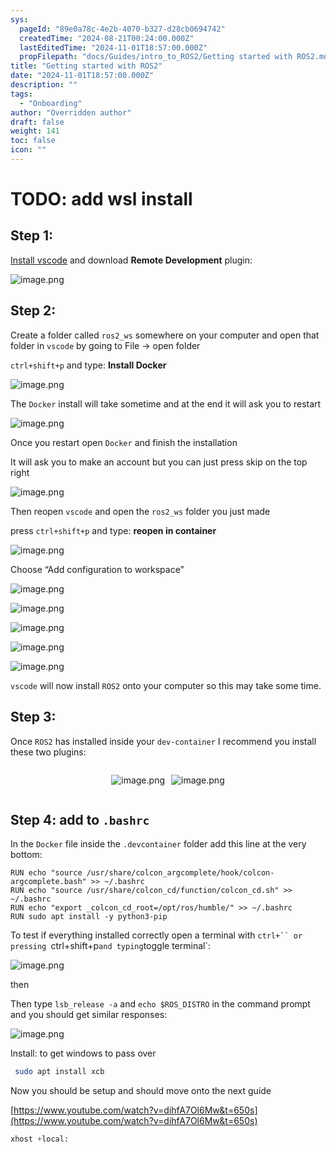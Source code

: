 ```yaml
---
sys:
  pageId: "89e0a78c-4e2b-4070-b327-d28cb0694742"
  createdTime: "2024-08-21T00:24:00.000Z"
  lastEditedTime: "2024-11-01T18:57:00.000Z"
  propFilepath: "docs/Guides/intro_to_ROS2/Getting started with ROS2.md"
title: "Getting started with ROS2"
date: "2024-11-01T18:57:00.000Z"
description: ""
tags:
  - "Onboarding"
author: "Overridden author"
draft: false
weight: 141
toc: false
icon: ""
---
```


# TODO: add wsl install

## Step 1:

[Install vscode](https://code.visualstudio.com/download) and download **Remote Development** plugin:

![image.png](https://prod-files-secure.s3.us-west-2.amazonaws.com/d518164a-d88e-44d1-a4ee-3adb3bd8bce0/efb52993-1881-4a40-b95e-6f020334f022/image.png?X-Amz-Algorithm=AWS4-HMAC-SHA256&X-Amz-Content-Sha256=UNSIGNED-PAYLOAD&X-Amz-Credential=ASIAZI2LB466QYJUG5TY%2F20250402%2Fus-west-2%2Fs3%2Faws4_request&X-Amz-Date=20250402T050938Z&X-Amz-Expires=3600&X-Amz-Security-Token=IQoJb3JpZ2luX2VjEGUaCXVzLXdlc3QtMiJIMEYCIQCF371eCzWWavmo5BqERmFVgiNNfuZRw0Xzhjq5nL3yrAIhAKG539P%2FZE%2Frpv23s2dHG2uj7NT3R1Q5XVFvENWARX2QKogECM7%2F%2F%2F%2F%2F%2F%2F%2F%2F%2FwEQABoMNjM3NDIzMTgzODA1Igw7DZHXvBdNCoL6UDYq3AOp5fE6O6UcjEeGmELhWkiimDkQmsmttaqxi9C9xlFfgQoPwGa47wr4EkgYOMDMu4EgfdA%2FK21q8DMiGvt4SAbebvh8mSlNlvJ6kDhQoAc8wlK4vUBC79QwWSUGbow4d9l1m1IFwKI8oTVAto4WCgDTHWPtn20oXZw6B9aObx2anF54FXp6lQTl%2FsjuvipalMj8L9iArEuPNgSnQw7PlxxWzPPjW11RMpn4JaiHpIfc64QMu1IwRslORY0JZfYY8JKRUVclgwPGE6oLIwI%2BlA8%2BHgbun3egr63ppjRybmt5h7A4KqiD1VvSsiz5ZuETVa8IruoI72ZGu%2BPVgehe2VdZE4fw8itLJzMz3ejoWGojRQFNkn9lK%2Be0dxkDhcQBduP%2F9dsdjE5ndXk3YpsDjNF8eJpSN%2Fe4SpQ4j%2FhgronmJ9Xb3PhOr7LMoOSdgrJxI2BTO1%2FRJ4QDMbjOjR5QcWIiIeGKu2xm5rhCZO598qFUaJvu6o21YcShBiaRLTz4GM0JV3QJnSk8U6Uf3gndik4zIX%2BPPbuS2YKnd4wbYZ%2BlWrahAfYpDVGeaSCtcREer0tLPK1gtXbuuI79mr%2BpmpAaF%2FFTzI9gutcM%2BJOG5tXZLTBaprXFdch2YlmwMjDpirO%2FBjqkATKO8RtzmGk071g2fHU9gwqwVXbjCofyDYkh2wJqcK3UXTX%2FoDFkdVJ9ItoUtbihq09J4QArSXJCPB56PUaAyrdnGoxQkHWZiLvw3nIirzKHcCLQO1lhpHJC1tkRrNKjLG%2BjV2hcD4LAHinVTMJO0Jm3M1ENJVqXNURee9v3WYmF9BiGHjgAiGoSnMVBuoRfGNuEYmfElLdmT5dQTh%2BDSHooVTRn&X-Amz-Signature=d16acb4fc1c009d8320fec7a021affc3e366047a715152d0d6dcaa136399a1a1&X-Amz-SignedHeaders=host&x-id=GetObject)

## Step 2:

Create a folder called `ros2_ws` somewhere on your computer and open that folder in `vscode` by going to File → open folder 

`ctrl+shift+p` and type: **Install Docker**

![image.png](https://prod-files-secure.s3.us-west-2.amazonaws.com/d518164a-d88e-44d1-a4ee-3adb3bd8bce0/2269dc0e-1cd5-47ff-bceb-c04ad9b2eab0/image.png?X-Amz-Algorithm=AWS4-HMAC-SHA256&X-Amz-Content-Sha256=UNSIGNED-PAYLOAD&X-Amz-Credential=ASIAZI2LB466QYJUG5TY%2F20250402%2Fus-west-2%2Fs3%2Faws4_request&X-Amz-Date=20250402T050938Z&X-Amz-Expires=3600&X-Amz-Security-Token=IQoJb3JpZ2luX2VjEGUaCXVzLXdlc3QtMiJIMEYCIQCF371eCzWWavmo5BqERmFVgiNNfuZRw0Xzhjq5nL3yrAIhAKG539P%2FZE%2Frpv23s2dHG2uj7NT3R1Q5XVFvENWARX2QKogECM7%2F%2F%2F%2F%2F%2F%2F%2F%2F%2FwEQABoMNjM3NDIzMTgzODA1Igw7DZHXvBdNCoL6UDYq3AOp5fE6O6UcjEeGmELhWkiimDkQmsmttaqxi9C9xlFfgQoPwGa47wr4EkgYOMDMu4EgfdA%2FK21q8DMiGvt4SAbebvh8mSlNlvJ6kDhQoAc8wlK4vUBC79QwWSUGbow4d9l1m1IFwKI8oTVAto4WCgDTHWPtn20oXZw6B9aObx2anF54FXp6lQTl%2FsjuvipalMj8L9iArEuPNgSnQw7PlxxWzPPjW11RMpn4JaiHpIfc64QMu1IwRslORY0JZfYY8JKRUVclgwPGE6oLIwI%2BlA8%2BHgbun3egr63ppjRybmt5h7A4KqiD1VvSsiz5ZuETVa8IruoI72ZGu%2BPVgehe2VdZE4fw8itLJzMz3ejoWGojRQFNkn9lK%2Be0dxkDhcQBduP%2F9dsdjE5ndXk3YpsDjNF8eJpSN%2Fe4SpQ4j%2FhgronmJ9Xb3PhOr7LMoOSdgrJxI2BTO1%2FRJ4QDMbjOjR5QcWIiIeGKu2xm5rhCZO598qFUaJvu6o21YcShBiaRLTz4GM0JV3QJnSk8U6Uf3gndik4zIX%2BPPbuS2YKnd4wbYZ%2BlWrahAfYpDVGeaSCtcREer0tLPK1gtXbuuI79mr%2BpmpAaF%2FFTzI9gutcM%2BJOG5tXZLTBaprXFdch2YlmwMjDpirO%2FBjqkATKO8RtzmGk071g2fHU9gwqwVXbjCofyDYkh2wJqcK3UXTX%2FoDFkdVJ9ItoUtbihq09J4QArSXJCPB56PUaAyrdnGoxQkHWZiLvw3nIirzKHcCLQO1lhpHJC1tkRrNKjLG%2BjV2hcD4LAHinVTMJO0Jm3M1ENJVqXNURee9v3WYmF9BiGHjgAiGoSnMVBuoRfGNuEYmfElLdmT5dQTh%2BDSHooVTRn&X-Amz-Signature=2818cc7a7a94e197965ad0e1a6e17d620dfce6f0109d16ae337293c430e3ea74&X-Amz-SignedHeaders=host&x-id=GetObject)

The `Docker` install will take sometime and at the end it will ask you to restart

![image.png](https://prod-files-secure.s3.us-west-2.amazonaws.com/d518164a-d88e-44d1-a4ee-3adb3bd8bce0/ed233f78-be33-4b1f-b89c-9c346c0e961e/image.png?X-Amz-Algorithm=AWS4-HMAC-SHA256&X-Amz-Content-Sha256=UNSIGNED-PAYLOAD&X-Amz-Credential=ASIAZI2LB466QYJUG5TY%2F20250402%2Fus-west-2%2Fs3%2Faws4_request&X-Amz-Date=20250402T050938Z&X-Amz-Expires=3600&X-Amz-Security-Token=IQoJb3JpZ2luX2VjEGUaCXVzLXdlc3QtMiJIMEYCIQCF371eCzWWavmo5BqERmFVgiNNfuZRw0Xzhjq5nL3yrAIhAKG539P%2FZE%2Frpv23s2dHG2uj7NT3R1Q5XVFvENWARX2QKogECM7%2F%2F%2F%2F%2F%2F%2F%2F%2F%2FwEQABoMNjM3NDIzMTgzODA1Igw7DZHXvBdNCoL6UDYq3AOp5fE6O6UcjEeGmELhWkiimDkQmsmttaqxi9C9xlFfgQoPwGa47wr4EkgYOMDMu4EgfdA%2FK21q8DMiGvt4SAbebvh8mSlNlvJ6kDhQoAc8wlK4vUBC79QwWSUGbow4d9l1m1IFwKI8oTVAto4WCgDTHWPtn20oXZw6B9aObx2anF54FXp6lQTl%2FsjuvipalMj8L9iArEuPNgSnQw7PlxxWzPPjW11RMpn4JaiHpIfc64QMu1IwRslORY0JZfYY8JKRUVclgwPGE6oLIwI%2BlA8%2BHgbun3egr63ppjRybmt5h7A4KqiD1VvSsiz5ZuETVa8IruoI72ZGu%2BPVgehe2VdZE4fw8itLJzMz3ejoWGojRQFNkn9lK%2Be0dxkDhcQBduP%2F9dsdjE5ndXk3YpsDjNF8eJpSN%2Fe4SpQ4j%2FhgronmJ9Xb3PhOr7LMoOSdgrJxI2BTO1%2FRJ4QDMbjOjR5QcWIiIeGKu2xm5rhCZO598qFUaJvu6o21YcShBiaRLTz4GM0JV3QJnSk8U6Uf3gndik4zIX%2BPPbuS2YKnd4wbYZ%2BlWrahAfYpDVGeaSCtcREer0tLPK1gtXbuuI79mr%2BpmpAaF%2FFTzI9gutcM%2BJOG5tXZLTBaprXFdch2YlmwMjDpirO%2FBjqkATKO8RtzmGk071g2fHU9gwqwVXbjCofyDYkh2wJqcK3UXTX%2FoDFkdVJ9ItoUtbihq09J4QArSXJCPB56PUaAyrdnGoxQkHWZiLvw3nIirzKHcCLQO1lhpHJC1tkRrNKjLG%2BjV2hcD4LAHinVTMJO0Jm3M1ENJVqXNURee9v3WYmF9BiGHjgAiGoSnMVBuoRfGNuEYmfElLdmT5dQTh%2BDSHooVTRn&X-Amz-Signature=584e5bb8963a1ee44243fea9c36f60d615e27d7553b7d7068a4717c7a8bd4bfb&X-Amz-SignedHeaders=host&x-id=GetObject)

Once you restart open `Docker` and finish the installation

It will ask you to make an account but you can just press skip on the top right

![image.png](https://prod-files-secure.s3.us-west-2.amazonaws.com/d518164a-d88e-44d1-a4ee-3adb3bd8bce0/21010ad9-1659-4fd9-9f59-9932a09b2a3d/image.png?X-Amz-Algorithm=AWS4-HMAC-SHA256&X-Amz-Content-Sha256=UNSIGNED-PAYLOAD&X-Amz-Credential=ASIAZI2LB466QYJUG5TY%2F20250402%2Fus-west-2%2Fs3%2Faws4_request&X-Amz-Date=20250402T050938Z&X-Amz-Expires=3600&X-Amz-Security-Token=IQoJb3JpZ2luX2VjEGUaCXVzLXdlc3QtMiJIMEYCIQCF371eCzWWavmo5BqERmFVgiNNfuZRw0Xzhjq5nL3yrAIhAKG539P%2FZE%2Frpv23s2dHG2uj7NT3R1Q5XVFvENWARX2QKogECM7%2F%2F%2F%2F%2F%2F%2F%2F%2F%2FwEQABoMNjM3NDIzMTgzODA1Igw7DZHXvBdNCoL6UDYq3AOp5fE6O6UcjEeGmELhWkiimDkQmsmttaqxi9C9xlFfgQoPwGa47wr4EkgYOMDMu4EgfdA%2FK21q8DMiGvt4SAbebvh8mSlNlvJ6kDhQoAc8wlK4vUBC79QwWSUGbow4d9l1m1IFwKI8oTVAto4WCgDTHWPtn20oXZw6B9aObx2anF54FXp6lQTl%2FsjuvipalMj8L9iArEuPNgSnQw7PlxxWzPPjW11RMpn4JaiHpIfc64QMu1IwRslORY0JZfYY8JKRUVclgwPGE6oLIwI%2BlA8%2BHgbun3egr63ppjRybmt5h7A4KqiD1VvSsiz5ZuETVa8IruoI72ZGu%2BPVgehe2VdZE4fw8itLJzMz3ejoWGojRQFNkn9lK%2Be0dxkDhcQBduP%2F9dsdjE5ndXk3YpsDjNF8eJpSN%2Fe4SpQ4j%2FhgronmJ9Xb3PhOr7LMoOSdgrJxI2BTO1%2FRJ4QDMbjOjR5QcWIiIeGKu2xm5rhCZO598qFUaJvu6o21YcShBiaRLTz4GM0JV3QJnSk8U6Uf3gndik4zIX%2BPPbuS2YKnd4wbYZ%2BlWrahAfYpDVGeaSCtcREer0tLPK1gtXbuuI79mr%2BpmpAaF%2FFTzI9gutcM%2BJOG5tXZLTBaprXFdch2YlmwMjDpirO%2FBjqkATKO8RtzmGk071g2fHU9gwqwVXbjCofyDYkh2wJqcK3UXTX%2FoDFkdVJ9ItoUtbihq09J4QArSXJCPB56PUaAyrdnGoxQkHWZiLvw3nIirzKHcCLQO1lhpHJC1tkRrNKjLG%2BjV2hcD4LAHinVTMJO0Jm3M1ENJVqXNURee9v3WYmF9BiGHjgAiGoSnMVBuoRfGNuEYmfElLdmT5dQTh%2BDSHooVTRn&X-Amz-Signature=d1497d31f7243c153861846639f864faec540666f021ad00f64bcbc6eddb904e&X-Amz-SignedHeaders=host&x-id=GetObject)

Then reopen `vscode` and open the `ros2_ws` folder you just made

press `ctrl+shift+p` and type: **reopen in container**

![image.png](https://prod-files-secure.s3.us-west-2.amazonaws.com/d518164a-d88e-44d1-a4ee-3adb3bd8bce0/4e93b8c2-41ad-488c-8095-c74205196118/image.png?X-Amz-Algorithm=AWS4-HMAC-SHA256&X-Amz-Content-Sha256=UNSIGNED-PAYLOAD&X-Amz-Credential=ASIAZI2LB466QYJUG5TY%2F20250402%2Fus-west-2%2Fs3%2Faws4_request&X-Amz-Date=20250402T050938Z&X-Amz-Expires=3600&X-Amz-Security-Token=IQoJb3JpZ2luX2VjEGUaCXVzLXdlc3QtMiJIMEYCIQCF371eCzWWavmo5BqERmFVgiNNfuZRw0Xzhjq5nL3yrAIhAKG539P%2FZE%2Frpv23s2dHG2uj7NT3R1Q5XVFvENWARX2QKogECM7%2F%2F%2F%2F%2F%2F%2F%2F%2F%2FwEQABoMNjM3NDIzMTgzODA1Igw7DZHXvBdNCoL6UDYq3AOp5fE6O6UcjEeGmELhWkiimDkQmsmttaqxi9C9xlFfgQoPwGa47wr4EkgYOMDMu4EgfdA%2FK21q8DMiGvt4SAbebvh8mSlNlvJ6kDhQoAc8wlK4vUBC79QwWSUGbow4d9l1m1IFwKI8oTVAto4WCgDTHWPtn20oXZw6B9aObx2anF54FXp6lQTl%2FsjuvipalMj8L9iArEuPNgSnQw7PlxxWzPPjW11RMpn4JaiHpIfc64QMu1IwRslORY0JZfYY8JKRUVclgwPGE6oLIwI%2BlA8%2BHgbun3egr63ppjRybmt5h7A4KqiD1VvSsiz5ZuETVa8IruoI72ZGu%2BPVgehe2VdZE4fw8itLJzMz3ejoWGojRQFNkn9lK%2Be0dxkDhcQBduP%2F9dsdjE5ndXk3YpsDjNF8eJpSN%2Fe4SpQ4j%2FhgronmJ9Xb3PhOr7LMoOSdgrJxI2BTO1%2FRJ4QDMbjOjR5QcWIiIeGKu2xm5rhCZO598qFUaJvu6o21YcShBiaRLTz4GM0JV3QJnSk8U6Uf3gndik4zIX%2BPPbuS2YKnd4wbYZ%2BlWrahAfYpDVGeaSCtcREer0tLPK1gtXbuuI79mr%2BpmpAaF%2FFTzI9gutcM%2BJOG5tXZLTBaprXFdch2YlmwMjDpirO%2FBjqkATKO8RtzmGk071g2fHU9gwqwVXbjCofyDYkh2wJqcK3UXTX%2FoDFkdVJ9ItoUtbihq09J4QArSXJCPB56PUaAyrdnGoxQkHWZiLvw3nIirzKHcCLQO1lhpHJC1tkRrNKjLG%2BjV2hcD4LAHinVTMJO0Jm3M1ENJVqXNURee9v3WYmF9BiGHjgAiGoSnMVBuoRfGNuEYmfElLdmT5dQTh%2BDSHooVTRn&X-Amz-Signature=936c0f7961d9507587f7d2399c04bd120b0f85fabda5cc99597a052e167ce5af&X-Amz-SignedHeaders=host&x-id=GetObject)

Choose “Add configuration to workspace”

![image.png](https://prod-files-secure.s3.us-west-2.amazonaws.com/d518164a-d88e-44d1-a4ee-3adb3bd8bce0/9560b282-5060-4989-ba37-97e7b2c22476/image.png?X-Amz-Algorithm=AWS4-HMAC-SHA256&X-Amz-Content-Sha256=UNSIGNED-PAYLOAD&X-Amz-Credential=ASIAZI2LB466QYJUG5TY%2F20250402%2Fus-west-2%2Fs3%2Faws4_request&X-Amz-Date=20250402T050938Z&X-Amz-Expires=3600&X-Amz-Security-Token=IQoJb3JpZ2luX2VjEGUaCXVzLXdlc3QtMiJIMEYCIQCF371eCzWWavmo5BqERmFVgiNNfuZRw0Xzhjq5nL3yrAIhAKG539P%2FZE%2Frpv23s2dHG2uj7NT3R1Q5XVFvENWARX2QKogECM7%2F%2F%2F%2F%2F%2F%2F%2F%2F%2FwEQABoMNjM3NDIzMTgzODA1Igw7DZHXvBdNCoL6UDYq3AOp5fE6O6UcjEeGmELhWkiimDkQmsmttaqxi9C9xlFfgQoPwGa47wr4EkgYOMDMu4EgfdA%2FK21q8DMiGvt4SAbebvh8mSlNlvJ6kDhQoAc8wlK4vUBC79QwWSUGbow4d9l1m1IFwKI8oTVAto4WCgDTHWPtn20oXZw6B9aObx2anF54FXp6lQTl%2FsjuvipalMj8L9iArEuPNgSnQw7PlxxWzPPjW11RMpn4JaiHpIfc64QMu1IwRslORY0JZfYY8JKRUVclgwPGE6oLIwI%2BlA8%2BHgbun3egr63ppjRybmt5h7A4KqiD1VvSsiz5ZuETVa8IruoI72ZGu%2BPVgehe2VdZE4fw8itLJzMz3ejoWGojRQFNkn9lK%2Be0dxkDhcQBduP%2F9dsdjE5ndXk3YpsDjNF8eJpSN%2Fe4SpQ4j%2FhgronmJ9Xb3PhOr7LMoOSdgrJxI2BTO1%2FRJ4QDMbjOjR5QcWIiIeGKu2xm5rhCZO598qFUaJvu6o21YcShBiaRLTz4GM0JV3QJnSk8U6Uf3gndik4zIX%2BPPbuS2YKnd4wbYZ%2BlWrahAfYpDVGeaSCtcREer0tLPK1gtXbuuI79mr%2BpmpAaF%2FFTzI9gutcM%2BJOG5tXZLTBaprXFdch2YlmwMjDpirO%2FBjqkATKO8RtzmGk071g2fHU9gwqwVXbjCofyDYkh2wJqcK3UXTX%2FoDFkdVJ9ItoUtbihq09J4QArSXJCPB56PUaAyrdnGoxQkHWZiLvw3nIirzKHcCLQO1lhpHJC1tkRrNKjLG%2BjV2hcD4LAHinVTMJO0Jm3M1ENJVqXNURee9v3WYmF9BiGHjgAiGoSnMVBuoRfGNuEYmfElLdmT5dQTh%2BDSHooVTRn&X-Amz-Signature=3dd898d83ca51fd86d45aaf99c41f823b40ce5e16f2a9506119dd44cb0138fe2&X-Amz-SignedHeaders=host&x-id=GetObject)

![image.png](https://prod-files-secure.s3.us-west-2.amazonaws.com/d518164a-d88e-44d1-a4ee-3adb3bd8bce0/2ee63f81-886b-48e8-a553-dc6e5eac99e4/image.png?X-Amz-Algorithm=AWS4-HMAC-SHA256&X-Amz-Content-Sha256=UNSIGNED-PAYLOAD&X-Amz-Credential=ASIAZI2LB466QYJUG5TY%2F20250402%2Fus-west-2%2Fs3%2Faws4_request&X-Amz-Date=20250402T050938Z&X-Amz-Expires=3600&X-Amz-Security-Token=IQoJb3JpZ2luX2VjEGUaCXVzLXdlc3QtMiJIMEYCIQCF371eCzWWavmo5BqERmFVgiNNfuZRw0Xzhjq5nL3yrAIhAKG539P%2FZE%2Frpv23s2dHG2uj7NT3R1Q5XVFvENWARX2QKogECM7%2F%2F%2F%2F%2F%2F%2F%2F%2F%2FwEQABoMNjM3NDIzMTgzODA1Igw7DZHXvBdNCoL6UDYq3AOp5fE6O6UcjEeGmELhWkiimDkQmsmttaqxi9C9xlFfgQoPwGa47wr4EkgYOMDMu4EgfdA%2FK21q8DMiGvt4SAbebvh8mSlNlvJ6kDhQoAc8wlK4vUBC79QwWSUGbow4d9l1m1IFwKI8oTVAto4WCgDTHWPtn20oXZw6B9aObx2anF54FXp6lQTl%2FsjuvipalMj8L9iArEuPNgSnQw7PlxxWzPPjW11RMpn4JaiHpIfc64QMu1IwRslORY0JZfYY8JKRUVclgwPGE6oLIwI%2BlA8%2BHgbun3egr63ppjRybmt5h7A4KqiD1VvSsiz5ZuETVa8IruoI72ZGu%2BPVgehe2VdZE4fw8itLJzMz3ejoWGojRQFNkn9lK%2Be0dxkDhcQBduP%2F9dsdjE5ndXk3YpsDjNF8eJpSN%2Fe4SpQ4j%2FhgronmJ9Xb3PhOr7LMoOSdgrJxI2BTO1%2FRJ4QDMbjOjR5QcWIiIeGKu2xm5rhCZO598qFUaJvu6o21YcShBiaRLTz4GM0JV3QJnSk8U6Uf3gndik4zIX%2BPPbuS2YKnd4wbYZ%2BlWrahAfYpDVGeaSCtcREer0tLPK1gtXbuuI79mr%2BpmpAaF%2FFTzI9gutcM%2BJOG5tXZLTBaprXFdch2YlmwMjDpirO%2FBjqkATKO8RtzmGk071g2fHU9gwqwVXbjCofyDYkh2wJqcK3UXTX%2FoDFkdVJ9ItoUtbihq09J4QArSXJCPB56PUaAyrdnGoxQkHWZiLvw3nIirzKHcCLQO1lhpHJC1tkRrNKjLG%2BjV2hcD4LAHinVTMJO0Jm3M1ENJVqXNURee9v3WYmF9BiGHjgAiGoSnMVBuoRfGNuEYmfElLdmT5dQTh%2BDSHooVTRn&X-Amz-Signature=c07829ddb5e1b957ed4d35853fc4fd2de5e80eeaf2e095a9bead42483c08ec42&X-Amz-SignedHeaders=host&x-id=GetObject)

![image.png](https://prod-files-secure.s3.us-west-2.amazonaws.com/d518164a-d88e-44d1-a4ee-3adb3bd8bce0/ae1580b2-b048-407e-aed9-b584224a7a04/image.png?X-Amz-Algorithm=AWS4-HMAC-SHA256&X-Amz-Content-Sha256=UNSIGNED-PAYLOAD&X-Amz-Credential=ASIAZI2LB466QYJUG5TY%2F20250402%2Fus-west-2%2Fs3%2Faws4_request&X-Amz-Date=20250402T050938Z&X-Amz-Expires=3600&X-Amz-Security-Token=IQoJb3JpZ2luX2VjEGUaCXVzLXdlc3QtMiJIMEYCIQCF371eCzWWavmo5BqERmFVgiNNfuZRw0Xzhjq5nL3yrAIhAKG539P%2FZE%2Frpv23s2dHG2uj7NT3R1Q5XVFvENWARX2QKogECM7%2F%2F%2F%2F%2F%2F%2F%2F%2F%2FwEQABoMNjM3NDIzMTgzODA1Igw7DZHXvBdNCoL6UDYq3AOp5fE6O6UcjEeGmELhWkiimDkQmsmttaqxi9C9xlFfgQoPwGa47wr4EkgYOMDMu4EgfdA%2FK21q8DMiGvt4SAbebvh8mSlNlvJ6kDhQoAc8wlK4vUBC79QwWSUGbow4d9l1m1IFwKI8oTVAto4WCgDTHWPtn20oXZw6B9aObx2anF54FXp6lQTl%2FsjuvipalMj8L9iArEuPNgSnQw7PlxxWzPPjW11RMpn4JaiHpIfc64QMu1IwRslORY0JZfYY8JKRUVclgwPGE6oLIwI%2BlA8%2BHgbun3egr63ppjRybmt5h7A4KqiD1VvSsiz5ZuETVa8IruoI72ZGu%2BPVgehe2VdZE4fw8itLJzMz3ejoWGojRQFNkn9lK%2Be0dxkDhcQBduP%2F9dsdjE5ndXk3YpsDjNF8eJpSN%2Fe4SpQ4j%2FhgronmJ9Xb3PhOr7LMoOSdgrJxI2BTO1%2FRJ4QDMbjOjR5QcWIiIeGKu2xm5rhCZO598qFUaJvu6o21YcShBiaRLTz4GM0JV3QJnSk8U6Uf3gndik4zIX%2BPPbuS2YKnd4wbYZ%2BlWrahAfYpDVGeaSCtcREer0tLPK1gtXbuuI79mr%2BpmpAaF%2FFTzI9gutcM%2BJOG5tXZLTBaprXFdch2YlmwMjDpirO%2FBjqkATKO8RtzmGk071g2fHU9gwqwVXbjCofyDYkh2wJqcK3UXTX%2FoDFkdVJ9ItoUtbihq09J4QArSXJCPB56PUaAyrdnGoxQkHWZiLvw3nIirzKHcCLQO1lhpHJC1tkRrNKjLG%2BjV2hcD4LAHinVTMJO0Jm3M1ENJVqXNURee9v3WYmF9BiGHjgAiGoSnMVBuoRfGNuEYmfElLdmT5dQTh%2BDSHooVTRn&X-Amz-Signature=b54f3861fd3af34c410124128f37720e9a4701e78b1a265ef6596d7dce4ed6ea&X-Amz-SignedHeaders=host&x-id=GetObject)

![image.png](https://prod-files-secure.s3.us-west-2.amazonaws.com/d518164a-d88e-44d1-a4ee-3adb3bd8bce0/53255b28-f75e-430f-b9e3-c0ac8577e42b/image.png?X-Amz-Algorithm=AWS4-HMAC-SHA256&X-Amz-Content-Sha256=UNSIGNED-PAYLOAD&X-Amz-Credential=ASIAZI2LB466QYJUG5TY%2F20250402%2Fus-west-2%2Fs3%2Faws4_request&X-Amz-Date=20250402T050938Z&X-Amz-Expires=3600&X-Amz-Security-Token=IQoJb3JpZ2luX2VjEGUaCXVzLXdlc3QtMiJIMEYCIQCF371eCzWWavmo5BqERmFVgiNNfuZRw0Xzhjq5nL3yrAIhAKG539P%2FZE%2Frpv23s2dHG2uj7NT3R1Q5XVFvENWARX2QKogECM7%2F%2F%2F%2F%2F%2F%2F%2F%2F%2FwEQABoMNjM3NDIzMTgzODA1Igw7DZHXvBdNCoL6UDYq3AOp5fE6O6UcjEeGmELhWkiimDkQmsmttaqxi9C9xlFfgQoPwGa47wr4EkgYOMDMu4EgfdA%2FK21q8DMiGvt4SAbebvh8mSlNlvJ6kDhQoAc8wlK4vUBC79QwWSUGbow4d9l1m1IFwKI8oTVAto4WCgDTHWPtn20oXZw6B9aObx2anF54FXp6lQTl%2FsjuvipalMj8L9iArEuPNgSnQw7PlxxWzPPjW11RMpn4JaiHpIfc64QMu1IwRslORY0JZfYY8JKRUVclgwPGE6oLIwI%2BlA8%2BHgbun3egr63ppjRybmt5h7A4KqiD1VvSsiz5ZuETVa8IruoI72ZGu%2BPVgehe2VdZE4fw8itLJzMz3ejoWGojRQFNkn9lK%2Be0dxkDhcQBduP%2F9dsdjE5ndXk3YpsDjNF8eJpSN%2Fe4SpQ4j%2FhgronmJ9Xb3PhOr7LMoOSdgrJxI2BTO1%2FRJ4QDMbjOjR5QcWIiIeGKu2xm5rhCZO598qFUaJvu6o21YcShBiaRLTz4GM0JV3QJnSk8U6Uf3gndik4zIX%2BPPbuS2YKnd4wbYZ%2BlWrahAfYpDVGeaSCtcREer0tLPK1gtXbuuI79mr%2BpmpAaF%2FFTzI9gutcM%2BJOG5tXZLTBaprXFdch2YlmwMjDpirO%2FBjqkATKO8RtzmGk071g2fHU9gwqwVXbjCofyDYkh2wJqcK3UXTX%2FoDFkdVJ9ItoUtbihq09J4QArSXJCPB56PUaAyrdnGoxQkHWZiLvw3nIirzKHcCLQO1lhpHJC1tkRrNKjLG%2BjV2hcD4LAHinVTMJO0Jm3M1ENJVqXNURee9v3WYmF9BiGHjgAiGoSnMVBuoRfGNuEYmfElLdmT5dQTh%2BDSHooVTRn&X-Amz-Signature=6a69841fcfe8818950e742261f864f37f695f2bd0d8a66774345c4bc568824b1&X-Amz-SignedHeaders=host&x-id=GetObject)

![image.png](https://prod-files-secure.s3.us-west-2.amazonaws.com/d518164a-d88e-44d1-a4ee-3adb3bd8bce0/7c562767-5af9-4ffb-97d1-327bcdf4ee00/image.png?X-Amz-Algorithm=AWS4-HMAC-SHA256&X-Amz-Content-Sha256=UNSIGNED-PAYLOAD&X-Amz-Credential=ASIAZI2LB466QYJUG5TY%2F20250402%2Fus-west-2%2Fs3%2Faws4_request&X-Amz-Date=20250402T050938Z&X-Amz-Expires=3600&X-Amz-Security-Token=IQoJb3JpZ2luX2VjEGUaCXVzLXdlc3QtMiJIMEYCIQCF371eCzWWavmo5BqERmFVgiNNfuZRw0Xzhjq5nL3yrAIhAKG539P%2FZE%2Frpv23s2dHG2uj7NT3R1Q5XVFvENWARX2QKogECM7%2F%2F%2F%2F%2F%2F%2F%2F%2F%2FwEQABoMNjM3NDIzMTgzODA1Igw7DZHXvBdNCoL6UDYq3AOp5fE6O6UcjEeGmELhWkiimDkQmsmttaqxi9C9xlFfgQoPwGa47wr4EkgYOMDMu4EgfdA%2FK21q8DMiGvt4SAbebvh8mSlNlvJ6kDhQoAc8wlK4vUBC79QwWSUGbow4d9l1m1IFwKI8oTVAto4WCgDTHWPtn20oXZw6B9aObx2anF54FXp6lQTl%2FsjuvipalMj8L9iArEuPNgSnQw7PlxxWzPPjW11RMpn4JaiHpIfc64QMu1IwRslORY0JZfYY8JKRUVclgwPGE6oLIwI%2BlA8%2BHgbun3egr63ppjRybmt5h7A4KqiD1VvSsiz5ZuETVa8IruoI72ZGu%2BPVgehe2VdZE4fw8itLJzMz3ejoWGojRQFNkn9lK%2Be0dxkDhcQBduP%2F9dsdjE5ndXk3YpsDjNF8eJpSN%2Fe4SpQ4j%2FhgronmJ9Xb3PhOr7LMoOSdgrJxI2BTO1%2FRJ4QDMbjOjR5QcWIiIeGKu2xm5rhCZO598qFUaJvu6o21YcShBiaRLTz4GM0JV3QJnSk8U6Uf3gndik4zIX%2BPPbuS2YKnd4wbYZ%2BlWrahAfYpDVGeaSCtcREer0tLPK1gtXbuuI79mr%2BpmpAaF%2FFTzI9gutcM%2BJOG5tXZLTBaprXFdch2YlmwMjDpirO%2FBjqkATKO8RtzmGk071g2fHU9gwqwVXbjCofyDYkh2wJqcK3UXTX%2FoDFkdVJ9ItoUtbihq09J4QArSXJCPB56PUaAyrdnGoxQkHWZiLvw3nIirzKHcCLQO1lhpHJC1tkRrNKjLG%2BjV2hcD4LAHinVTMJO0Jm3M1ENJVqXNURee9v3WYmF9BiGHjgAiGoSnMVBuoRfGNuEYmfElLdmT5dQTh%2BDSHooVTRn&X-Amz-Signature=665e5e692b24feeb598854e9c1347e87a10d5d209dcd4515c8e13305b8b010b2&X-Amz-SignedHeaders=host&x-id=GetObject)

`vscode` will now install `ROS2` onto your computer so this may take some time.

## Step 3:

Once `ROS2` has installed inside your `dev-container` I recommend you install these two plugins:

<div style="display: flex;flex-direction: row; column-gap:10px; max-width: 630px;justify-content: center;">
<div>

![image.png](https://prod-files-secure.s3.us-west-2.amazonaws.com/d518164a-d88e-44d1-a4ee-3adb3bd8bce0/3fc3d550-5a54-4ba1-ba6b-faa01cdb7369/image.png?X-Amz-Algorithm=AWS4-HMAC-SHA256&X-Amz-Content-Sha256=UNSIGNED-PAYLOAD&X-Amz-Credential=ASIAZI2LB466ZK472CZP%2F20250402%2Fus-west-2%2Fs3%2Faws4_request&X-Amz-Date=20250402T050941Z&X-Amz-Expires=3600&X-Amz-Security-Token=IQoJb3JpZ2luX2VjEGUaCXVzLXdlc3QtMiJHMEUCIQCoC4ayq%2By53gJOSJg1j21OBgyaQXpEDD4yO%2FCdsj9ikQIgGnfPO%2BJ%2BqB1W5ClF1twYIVrJm2gcBlaLjRVN%2B79lZL8qiAQIzv%2F%2F%2F%2F%2F%2F%2F%2F%2F%2FARAAGgw2Mzc0MjMxODM4MDUiDKjz0q71lPnFYahZHyrcA3WQ6u%2FgZfhT5BPJEa1AHiqdw2%2FtRPa%2FSraDDKeTI3G7xhywizxtLZtiMlZYMExbMLhQ3hcV6B0cF%2F6bw7hJqISfeVkIaGJ1oVcEOFt7GeBR7faVqT2xzAc13y7Dc8bLiiCntYtFUz6zepM%2B0APgYHWJWwykAmy%2BepG8wah9m%2Bjjpi3p028KU9v4YgxOFoY0pLvR1RAri4iVF%2Bdx2jNMmWl9VJFSPKIS%2ByNydvAsxbdH4%2BupRmPw%2BOY6DK4WCHP%2FHBpXbJQ2Tmby4uQ6K9Zr7hhGWQpz4C152afobltK6b46bctXQeAD3%2BMuhyjDWCPw67UHkX2afdL7LWQok%2BgJo0QiOVC1XCdPK%2FblWrJL%2Bnh7ODEF4N4615ha0H9zCxfDh3lzhyJMMPNZSOD1JTSFvUvUwedagX7agdnsv2bMJRovDv7LvzJV5O6bJZZGR%2BF0BiBp6O2wLIzICCBH4BFNNS%2BvLK%2Fi%2BwQcfkrhAdd99w%2FMmNzehgQSqVf%2BeY9rR4ejxgobquzm7QDH%2BxaVfFtayFzJ580ihJO8tcdK04saPsgxRk3yaLYtLb2lhj%2BQ2n4%2FU50EohWSgM9lF7iWVpnrBjZhIbJlvUzo6JrdKNAmDCRf7NwGOwgUduHTfE0jMMyKs78GOqUBi5p9IFpa4qCAUY7hiOrAsfZ%2FG9YmzZEEOC%2BjwoYYAButsiKAdBgt7qGBIzOaLUMCNSeRfORZPIEJNZelytHOb%2FEZAgqU3BzvdS72unpajhUvO25XpRFi3RAyRtnlG7WWtuEPc%2F6H9zMyVJd4MLHXJl1Qo7EV0npXovAVnuXvJv1vueST7588AOhmXwJ3RJ4rESS9qU4mkWqWTQudp%2BEO0Qxko4Ts&X-Amz-Signature=2bc0a4ca46144a7e3db0cb5d7559058760fa9fdc7b503ad4cb26aa4ddfc9dc7f&X-Amz-SignedHeaders=host&x-id=GetObject)

</div>
<div>

![image.png](https://prod-files-secure.s3.us-west-2.amazonaws.com/d518164a-d88e-44d1-a4ee-3adb3bd8bce0/d994cc66-13c2-4093-a5a3-f84cf4601a82/image.png?X-Amz-Algorithm=AWS4-HMAC-SHA256&X-Amz-Content-Sha256=UNSIGNED-PAYLOAD&X-Amz-Credential=ASIAZI2LB466VLNPKUIZ%2F20250402%2Fus-west-2%2Fs3%2Faws4_request&X-Amz-Date=20250402T050941Z&X-Amz-Expires=3600&X-Amz-Security-Token=IQoJb3JpZ2luX2VjEGUaCXVzLXdlc3QtMiJHMEUCIQCz%2BeqhmvJMw6VUVX7A%2BD4LnVLerEuLieCunlLOuI8BRgIgCZOJZ8Rt8hN3pGn7B8Xkx09gBecPHa%2FTPYBdwSn8elMqiAQIzv%2F%2F%2F%2F%2F%2F%2F%2F%2F%2FARAAGgw2Mzc0MjMxODM4MDUiDC%2FAak66pxe7whG%2FTyrcA%2BiA8YYV29afqtzmFjxFtLu%2BwPFYwB9S1ouXVj%2FvwXPozkO%2BdOBQS0GI9QdnCGWlgbGqATSLxiVbJ9BVB20UUp6IOCOsb94hfmu9%2BtlJB6x1H3zteDPUqyV2vClmwDFBK5r3JmZHLkSS9B%2BsgMTdnHETaOgdq0ApNE0O5g1AfdpNDIdada6WZai8C0zViy4XWwETvbr98jGypvuJPOsYcqYqANczbTbRncnU5bgmtfjuzjK7VMw11gmFLvy4MEvu%2FUZj0XychVqywjPsc1fo6OmcQhqfPe2BdwoiD4hrFXQwJd%2BdqT6ONiP2LQVK0N5MogWS6u1QeNH6miE71Wp9Fb7iTmcl2BCGH0Xk5m7pSorSIJv3bEkGHR4RECGgJRMC4flD3zli7pcHc%2BhaMxj%2BIr9ZZAHUmSWc1U432j%2F0KS0LFt7md5eHrZKF%2FSxj1T7ij2Krf29zOF1vHLSsW5nA7skWtaK1g9FL6xubsXBXS78EbtYK6anZCcmkFdHyXIM8hBWk8lZaVorsMa2WfnpHfiMQJmVgbfiGKkZ7zT3fPcug%2FENE99lGFhTxc4M1YA%2BPBkp%2Ff75Dumn2TGkoOwiU0Z6bGxgaMcMl%2BYT6lTZXxo9At3g20P%2BVEBIxkXvZMN2Ks78GOqUBL%2FxF1K%2BfUquWg5sxDgonrKbL3ldOaLeUKnUppHCkcPOb5EBgpZzbfCfC%2BTXNIi8sliLtKVw1yitgTe7f6rlnNi%2FTweef80rJcKDgmlHddAQgByNml1Fe%2BO7E4XlTmcxhaMcrOSilUeimZNPUNdQjBXQMtNLYQAlkLqxf3YoacrpA9su61nztcAKN02%2F%2FCijUwYkTzj1GY3gEvcCLpI8u5F%2F7mzIv&X-Amz-Signature=7573839768e4171a2bf0cf3b806e58da9053bf51661ced2828b3253ec97a9dc9&X-Amz-SignedHeaders=host&x-id=GetObject)

</div>
</div>

## Step 4: add to `.bashrc`

In the `Docker` file inside the `.devcontainer` folder add this line at the very bottom: 

```docker
RUN echo "source /usr/share/colcon_argcomplete/hook/colcon-argcomplete.bash" >> ~/.bashrc
RUN echo "source /usr/share/colcon_cd/function/colcon_cd.sh" >> ~/.bashrc
RUN echo "export _colcon_cd_root=/opt/ros/humble/" >> ~/.bashrc
RUN sudo apt install -y python3-pip 
```

To test if everything installed correctly open a terminal with `ctrl+`` or pressing `ctrl+shift+p` and typing `toggle terminal`:

![image.png](https://prod-files-secure.s3.us-west-2.amazonaws.com/d518164a-d88e-44d1-a4ee-3adb3bd8bce0/6a4943d8-b04e-4c02-9a58-775f3384d1a5/image.png?X-Amz-Algorithm=AWS4-HMAC-SHA256&X-Amz-Content-Sha256=UNSIGNED-PAYLOAD&X-Amz-Credential=ASIAZI2LB466QYJUG5TY%2F20250402%2Fus-west-2%2Fs3%2Faws4_request&X-Amz-Date=20250402T050938Z&X-Amz-Expires=3600&X-Amz-Security-Token=IQoJb3JpZ2luX2VjEGUaCXVzLXdlc3QtMiJIMEYCIQCF371eCzWWavmo5BqERmFVgiNNfuZRw0Xzhjq5nL3yrAIhAKG539P%2FZE%2Frpv23s2dHG2uj7NT3R1Q5XVFvENWARX2QKogECM7%2F%2F%2F%2F%2F%2F%2F%2F%2F%2FwEQABoMNjM3NDIzMTgzODA1Igw7DZHXvBdNCoL6UDYq3AOp5fE6O6UcjEeGmELhWkiimDkQmsmttaqxi9C9xlFfgQoPwGa47wr4EkgYOMDMu4EgfdA%2FK21q8DMiGvt4SAbebvh8mSlNlvJ6kDhQoAc8wlK4vUBC79QwWSUGbow4d9l1m1IFwKI8oTVAto4WCgDTHWPtn20oXZw6B9aObx2anF54FXp6lQTl%2FsjuvipalMj8L9iArEuPNgSnQw7PlxxWzPPjW11RMpn4JaiHpIfc64QMu1IwRslORY0JZfYY8JKRUVclgwPGE6oLIwI%2BlA8%2BHgbun3egr63ppjRybmt5h7A4KqiD1VvSsiz5ZuETVa8IruoI72ZGu%2BPVgehe2VdZE4fw8itLJzMz3ejoWGojRQFNkn9lK%2Be0dxkDhcQBduP%2F9dsdjE5ndXk3YpsDjNF8eJpSN%2Fe4SpQ4j%2FhgronmJ9Xb3PhOr7LMoOSdgrJxI2BTO1%2FRJ4QDMbjOjR5QcWIiIeGKu2xm5rhCZO598qFUaJvu6o21YcShBiaRLTz4GM0JV3QJnSk8U6Uf3gndik4zIX%2BPPbuS2YKnd4wbYZ%2BlWrahAfYpDVGeaSCtcREer0tLPK1gtXbuuI79mr%2BpmpAaF%2FFTzI9gutcM%2BJOG5tXZLTBaprXFdch2YlmwMjDpirO%2FBjqkATKO8RtzmGk071g2fHU9gwqwVXbjCofyDYkh2wJqcK3UXTX%2FoDFkdVJ9ItoUtbihq09J4QArSXJCPB56PUaAyrdnGoxQkHWZiLvw3nIirzKHcCLQO1lhpHJC1tkRrNKjLG%2BjV2hcD4LAHinVTMJO0Jm3M1ENJVqXNURee9v3WYmF9BiGHjgAiGoSnMVBuoRfGNuEYmfElLdmT5dQTh%2BDSHooVTRn&X-Amz-Signature=9b09b463511cf52219b147f19deab85ccf511a06cebf3a15a8863af8d558d173&X-Amz-SignedHeaders=host&x-id=GetObject)

then 

Then type `lsb_release -a` and `echo $ROS_DISTRO` in the command prompt and you should get similar responses:

![image.png](https://prod-files-secure.s3.us-west-2.amazonaws.com/d518164a-d88e-44d1-a4ee-3adb3bd8bce0/3e635dec-a805-4e85-8b9e-d000e5b71a4e/image.png?X-Amz-Algorithm=AWS4-HMAC-SHA256&X-Amz-Content-Sha256=UNSIGNED-PAYLOAD&X-Amz-Credential=ASIAZI2LB466QYJUG5TY%2F20250402%2Fus-west-2%2Fs3%2Faws4_request&X-Amz-Date=20250402T050938Z&X-Amz-Expires=3600&X-Amz-Security-Token=IQoJb3JpZ2luX2VjEGUaCXVzLXdlc3QtMiJIMEYCIQCF371eCzWWavmo5BqERmFVgiNNfuZRw0Xzhjq5nL3yrAIhAKG539P%2FZE%2Frpv23s2dHG2uj7NT3R1Q5XVFvENWARX2QKogECM7%2F%2F%2F%2F%2F%2F%2F%2F%2F%2FwEQABoMNjM3NDIzMTgzODA1Igw7DZHXvBdNCoL6UDYq3AOp5fE6O6UcjEeGmELhWkiimDkQmsmttaqxi9C9xlFfgQoPwGa47wr4EkgYOMDMu4EgfdA%2FK21q8DMiGvt4SAbebvh8mSlNlvJ6kDhQoAc8wlK4vUBC79QwWSUGbow4d9l1m1IFwKI8oTVAto4WCgDTHWPtn20oXZw6B9aObx2anF54FXp6lQTl%2FsjuvipalMj8L9iArEuPNgSnQw7PlxxWzPPjW11RMpn4JaiHpIfc64QMu1IwRslORY0JZfYY8JKRUVclgwPGE6oLIwI%2BlA8%2BHgbun3egr63ppjRybmt5h7A4KqiD1VvSsiz5ZuETVa8IruoI72ZGu%2BPVgehe2VdZE4fw8itLJzMz3ejoWGojRQFNkn9lK%2Be0dxkDhcQBduP%2F9dsdjE5ndXk3YpsDjNF8eJpSN%2Fe4SpQ4j%2FhgronmJ9Xb3PhOr7LMoOSdgrJxI2BTO1%2FRJ4QDMbjOjR5QcWIiIeGKu2xm5rhCZO598qFUaJvu6o21YcShBiaRLTz4GM0JV3QJnSk8U6Uf3gndik4zIX%2BPPbuS2YKnd4wbYZ%2BlWrahAfYpDVGeaSCtcREer0tLPK1gtXbuuI79mr%2BpmpAaF%2FFTzI9gutcM%2BJOG5tXZLTBaprXFdch2YlmwMjDpirO%2FBjqkATKO8RtzmGk071g2fHU9gwqwVXbjCofyDYkh2wJqcK3UXTX%2FoDFkdVJ9ItoUtbihq09J4QArSXJCPB56PUaAyrdnGoxQkHWZiLvw3nIirzKHcCLQO1lhpHJC1tkRrNKjLG%2BjV2hcD4LAHinVTMJO0Jm3M1ENJVqXNURee9v3WYmF9BiGHjgAiGoSnMVBuoRfGNuEYmfElLdmT5dQTh%2BDSHooVTRn&X-Amz-Signature=b237c0e0a372c1d8b34214653d9db4a5dc6e156dfc3b1ffba3f5fcf2ffcd0722&X-Amz-SignedHeaders=host&x-id=GetObject)

Install:  to get windows to pass over

```bash
 sudo apt install xcb
```

Now you should be setup and should move onto the next guide 

[https://www.youtube.com/watch?v=dihfA7Ol6Mw&t=650s](https://www.youtube.com/watch?v=dihfA7Ol6Mw&t=650s)

```python
xhost +local:
```
